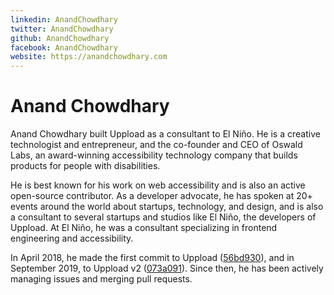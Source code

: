 ```yaml
---
linkedin: AnandChowdhary
twitter: AnandChowdhary
github: AnandChowdhary
facebook: AnandChowdhary
website: https://anandchowdhary.com
---
```


# Anand Chowdhary

Anand Chowdhary built Uppload as a consultant to El Niño. He is a creative technologist and entrepreneur, and the co-founder and CEO of Oswald Labs, an award-winning accessibility technology company that builds products for people with disabilities.

<!--more-->

He is best known for his work on web accessibility and is also an active open-source contributor. As a developer advocate, he has spoken at 20+ events around the world about startups, technology, and design, and is also a consultant to several startups and studios like El Niño, the developers of Uppload. At El Niño, he was a consultant specializing in frontend engineering and accessibility.

In April 2018, he made the first commit to Uppload ([56bd930](https://github.com/elninotech/uppload/commit/56bd9307a020c692ed1383f0f4731690c00d90c9)), and in September 2019, to Uppload v2 ([073a091](https://github.com/elninotech/uppload/commit/073a0914ef9026036a2e52ce9c6795404ddefcf5)). Since then, he has been actively managing issues and merging pull requests.
